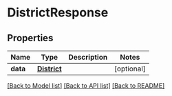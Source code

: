 # DistrictResponse

## Properties
Name | Type | Description | Notes
------------ | ------------- | ------------- | -------------
**data** | [**District**](District.md) |  | [optional] 

[[Back to Model list]](../README.md#documentation-for-models) [[Back to API list]](../README.md#documentation-for-api-endpoints) [[Back to README]](../README.md)

